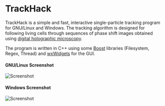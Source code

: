 # TrackHack

TrackHack is a simple and fast, interactive single-particle tracking program for GNU/Linux
and Windows.  The tracking algorithm is designed for following living cells through
sequences of phase shift images obtained using [digital holographic microscopy][dhm].

The program is written in C++ using some [Boost][] libraries (Filesystem, Regex, Thread)
and [wxWidgets][] for the GUI.

[dhm]: https://en.wikipedia.org/wiki/Digital_holographic_microscopy
[Boost]: https://en.wikipedia.org/wiki/Boost_(C%2B%2B_libraries)
[wxWidgets]: https://en.wikipedia.org/wiki/WxWidgets

<!---
For Windows, you can download the most recent executable along with some required
libraries
[here](https://www.dropbox.com/s/xe9da1712u1ntws/track_hack_2015-04-01.zip?dl=1).  It
should look something like this:
-->

#### GNU/Linux Screenshot
![Screenshot](/../media/track-hack-screenshot-arch.png?raw=true)

#### Windows Screenshot
![Screenshot](/../media/track-hack-screenshot-windows-7.png?raw=true)

<!--- vim: set tw=90 sts=4 sw=4 et spell: -->
